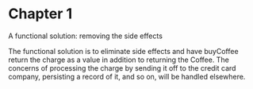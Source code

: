 # Chapter 1
A functional solution: removing the side effects

The functional solution is to eliminate side effects and have buyCoffee return the charge as a value in addition to returning the Coffee. The concerns of processing the charge by sending it off to the credit card company, persisting a record of it, and so on, will be handled elsewhere.
